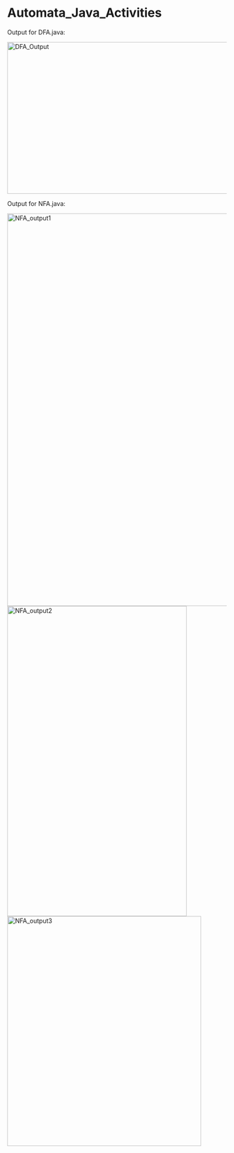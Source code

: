 # Automata_Java_Activities
Output for DFA.java:

<img width="1520" height="348" alt="DFA_Output" src="https://github.com/user-attachments/assets/53019188-bdec-47ff-952a-0cc17a043f63" />



Output for NFA.java:

<img width="553" height="900" alt="NFA_output1" src="https://github.com/user-attachments/assets/4867f0d9-ff99-436c-99c2-6ab411a5ab6f" />

<img width="412" height="711" alt="NFA_output2" src="https://github.com/user-attachments/assets/cfc6e2fe-1c49-4488-a183-4ac2b84fd1b0" />

<img width="445" height="527" alt="NFA_output3" src="https://github.com/user-attachments/assets/9629d478-a1d8-47b4-9288-c9de6f676c6c" />
